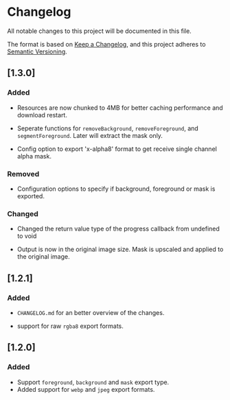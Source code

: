 # Changelog

All notable changes to this project will be documented in this file.

The format is based on [Keep a Changelog](https://keepachangelog.com/en/1.0.0/), and this project adheres to [Semantic Versioning](https://semver.org/spec/v2.0.0.html).

## [1.3.0]

### Added

- Resources are now chunked to 4MB for better caching performance and download restart.

- Seperate functions for `removeBackground`, `removeForeground`, and `segmentForeground`. Later will extract the mask only.

- Config option to export 'x-alpha8' format to get receive single channel alpha mask.

### Removed

- Configuration options to specify if background, foreground or mask is exported.

### Changed

- Changed the return value type of the progress callback from undefined to void

- Output is now in the original image size. Mask is upscaled and applied to the original image.

## [1.2.1]

### Added

- `CHANGELOG.md` for an better overview of the changes.

- support for raw `rgba8` export formats.

## [1.2.0]

### Added

- Support `foreground`, `background` and `mask` export type.
- Added support for `webp` and `jpeg` export formats.
